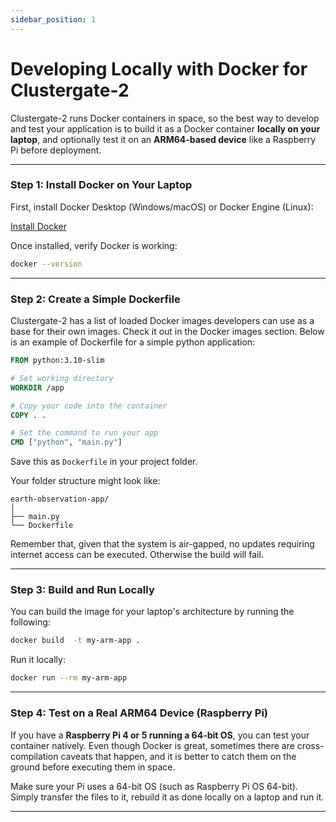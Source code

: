 ```yaml
---
sidebar_position: 1
---
```


# Developing Locally with Docker for Clustergate-2

Clustergate-2 runs Docker containers in space, so the best way to develop and test your application is to build it as a Docker container **locally on your laptop**, and optionally test it on an **ARM64-based device** like a Raspberry Pi before deployment.

---

### Step 1: Install Docker on Your Laptop

First, install Docker Desktop (Windows/macOS) or Docker Engine (Linux):

[Install Docker](https://docs.docker.com/get-docker/)

Once installed, verify Docker is working:

```bash
docker --version
```

---

### Step 2: Create a Simple Dockerfile

Clustergate-2 has a list of loaded Docker images developers can use as a base for their own images. Check it out in the Docker images section. Below is an example of Dockerfile for a simple python application:

```Dockerfile
FROM python:3.10-slim

# Set working directory
WORKDIR /app

# Copy your code into the container
COPY . .

# Set the command to run your app
CMD ["python", "main.py"]
```

Save this as `Dockerfile` in your project folder.

Your folder structure might look like:

```
earth-observation-app/
│
├── main.py
└── Dockerfile
```

Remember that, given that the system is air-gapped, no updates requiring internet access can be executed. Otherwise the build will fail.

---

### Step 3: Build and Run Locally 

You can build the image for your laptop's architecture by running the following:

```bash
docker build  -t my-arm-app .
```

Run it locally:

```bash
docker run --rm my-arm-app
```


---

### Step 4: Test on a Real ARM64 Device (Raspberry Pi)

If you have a **Raspberry Pi 4 or 5 running a 64-bit OS**, you can test your container natively. Even though Docker is great, sometimes there are cross-compilation caveats that happen, and it is better to catch them on the ground before executing them in space. 

Make sure your Pi uses a 64-bit OS (such as Raspberry Pi OS 64-bit). Simply transfer the files to it, rebuild it as done locally on a laptop and run it. 


---
